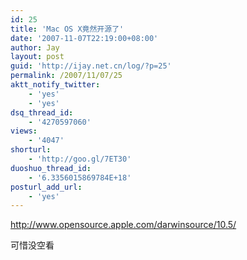 ```yaml
---
id: 25
title: 'Mac OS X竟然开源了'
date: '2007-11-07T22:19:00+08:00'
author: Jay
layout: post
guid: 'http://ijay.net.cn/log/?p=25'
permalink: /2007/11/07/25
aktt_notify_twitter:
    - 'yes'
    - 'yes'
dsq_thread_id:
    - '4270597060'
views:
    - '4047'
shorturl:
    - 'http://goo.gl/7ET30'
duoshuo_thread_id:
    - '6.3356015869784E+18'
posturl_add_url:
    - 'yes'
---
```


http://www.opensource.apple.com/darwinsource/10.5/

可惜没空看